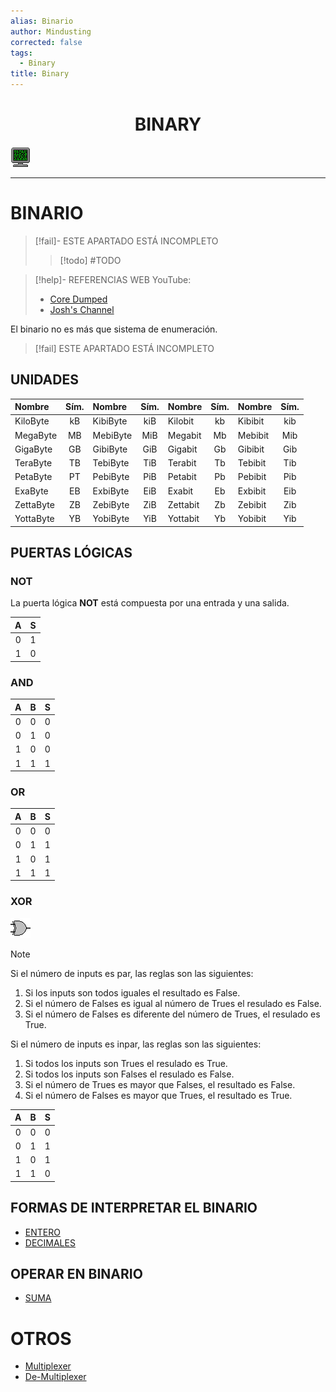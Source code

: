 ```yaml
---
alias: Binario
author: Mindusting
corrected: false
tags:
  - Binary
title: Binary
---
```


<h1 style="text-align:center;">BINARY</h1>

![#logo](../../img/retro_monitor.png)

---

# BINARIO

> [!fail]- ESTE APARTADO ESTÁ INCOMPLETO
> > [!todo] #TODO

> [!help]- REFERENCIAS WEB
> YouTube:
> - [Core Dumped](https://youtu.be/HjneAhCy2N4)
> - [Josh's Channel](https://youtu.be/PMpNhbMjDj0)

El binario no es más que sistema de enumeración.

> [!fail] ESTE APARTADO ESTÁ INCOMPLETO

## UNIDADES

| Nombre    | Sím. | Nombre   | Sím. | Nombre   | Sím. | Nombre  | Sím. |
|:--------- |:----:|:-------- |:----:|:-------- |:----:|:------- |:----:|
| KiloByte  |  kB  | KibiByte | kiB  | Kilobit  |  kb  | Kibibit | kib  |
| MegaByte  |  MB  | MebiByte | MiB  | Megabit  |  Mb  | Mebibit | Mib  |
| GigaByte  |  GB  | GibiByte | GiB  | Gigabit  |  Gb  | Gibibit | Gib  |
| TeraByte  |  TB  | TebiByte | TiB  | Terabit  |  Tb  | Tebibit | Tib  |
| PetaByte  |  PT  | PebiByte | PiB  | Petabit  |  Pb  | Pebibit | Pib  |
| ExaByte   |  EB  | ExbiByte | EiB  | Exabit   |  Eb  | Exbibit | Eib  |
| ZettaByte |  ZB  | ZebiByte | ZiB  | Zettabit |  Zb  | Zebibit | Zib  |
| YottaByte |  YB  | YobiByte | YiB  | Yottabit |  Yb  | Yobibit | Yib  |

## PUERTAS LÓGICAS

### NOT

La puerta lógica **NOT** está compuesta por una entrada y una salida.

| A | S |
|:-:|:-:|
| 0 | 1 |
| 1 | 0 |

### AND

| A | B | S |
|:-:|:-:|:-:|
| 0 | 0 | 0 |
| 0 | 1 | 0 |
| 1 | 0 | 0 |
| 1 | 1 | 1 |

### OR

| A | B | S |
|:-:|:-:|:-:|
| 0 | 0 | 0 |
| 0 | 1 | 1 |
| 1 | 0 | 1 |
| 1 | 1 | 1 |

### XOR

![](../../img/logic_gate_xor.png)

>[!note]
>Si el número de inputs es par, las reglas son las siguientes:
>1. Si los inputs son todos iguales el resultado es False.
>2. Si el número de Falses es igual al número de Trues el resulado es False.
>3. Si el número de Falses es diferente del número de Trues, el resulado es True.
>
>Si el número de inputs es inpar, las reglas son las siguientes:
>1. Si todos los inputs son Trues el resulado es True.
>2. Si todos los inputs son Falses el resulado es False.
>3. Si el número de Trues es mayor que Falses, el resultado es False.
>4. Si el número de Falses es mayor que Trues, el resultado es True.

| A | B | S |
|:-:|:-:|:-:|
| 0 | 0 | 0 |
| 0 | 1 | 1 |
| 1 | 0 | 1 |
| 1 | 1 | 0 |

## FORMAS DE INTERPRETAR EL BINARIO

- [ENTERO](bin_int.md)
- [DECIMALES](bin_float.md)

## OPERAR EN BINARIO

- [SUMA](bin_add.md)

# OTROS

- [Multiplexer](bin_multiplexer.md)
- [De-Multiplexer](bin_de-multiplexer.md)
